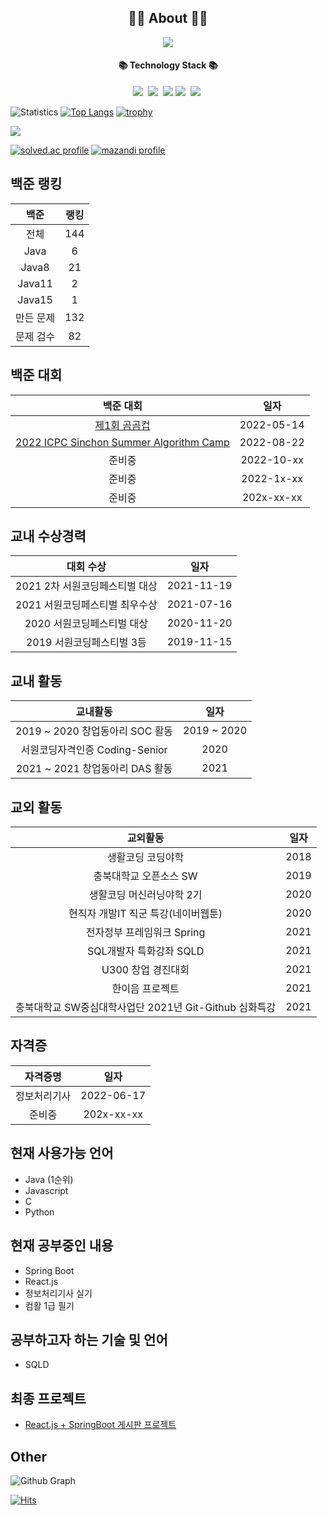 <h2 align="center">👨‍💻 About 👨‍💻</h2>
<p align="center">
    <a href="https://lms0806.tistory.com//">
        <img src="http://img.shields.io/badge/-Tech%20blog-black?style=flat-square&logo=github&link=https://vividswan.github.io"/>
    </a>
</p>

<h4 align="center">📚 Technology Stack 📚</h4> 
<p align="center">
  <img src="https://img.shields.io/badge/-JAVA-orange"/>&nbsp
  <img src="https://img.shields.io/badge/-SpringBoot-navy"/>&nbsp
  <img src="https://img.shields.io/badge/-JPA-blue"/>
  <img src="https://img.shields.io/badge/-MySQL-blue"/>&nbsp
  <img src="https://img.shields.io/badge/-React.js-yellow"/>&nbsp
 </p>

![Statistics](https://github-readme-stats.vercel.app/api?username=lms0806&show_icons=true)
[![Top Langs](https://github-readme-stats.vercel.app/api/top-langs/?username=lms0806&layout=compact&langs_count=8)](https://github.com/anuraghazra/github-readme-stats)
[![trophy](https://github-profile-trophy.vercel.app/?username=lms0806&theme=chalk&row=1&column=7)](https://github.com/ryo-ma/github-profile-trophy)

<a href="https://opgc.me/#/users/lms0806" target="_blank"><img src="https://api.opgc.me/githubs/users/lms0806/tag/?theme=basic" /></a>

<div align="left">
	<a href="https://solved.ac/lms0806" target="_blank"><img src="http://mazassumnida.wtf/api/v2/generate_badge?boj=lms0806" alt="solved.ac profile"/></a>
	<a href="https://solved.ac/lms0806" target="_blank"><img src="http://mazandi.herokuapp.com/api?handle=lms0806" alt="mazandi profile"/></a>
</div>

## 백준 랭킹
|백준|랭킹|
|:----:|:----:|
|전체|144|
|Java|6|
|Java8|21|
|Java11|2|
|Java15|1|
|만든 문제|132|
|문제 검수|82|


## 백준 대회
|백준 대회|일자|
|:----:|:----:|
|[제1회 곰곰컵](https://www.acmicpc.net/contest/view/792)|2022-05-14|
|[2022 ICPC Sinchon Summer Algorithm Camp](https://www.acmicpc.net/contest/view/843)|2022-08-22|
|준비중|2022-10-xx|
|준비중|2022-1x-xx|
|준비중|202x-xx-xx|

## 교내 수상경력
| 대회 수상                      | 일자      |
| :---------------------------: | :--------: |
| 2021 2차 서원코딩페스티벌 대상 | 2021-11-19 |
| 2021 서원코딩페스티벌 최우수상 | 2021-07-16 |
| 2020 서원코딩페스티벌 대상     | 2020-11-20 |
| 2019 서원코딩페스티벌 3등      | 2019-11-15 |

## 교내 활동
|교내활동|일자|
|:----:|:----:|
|2019 ~ 2020 창업동아리 SOC 활동|2019 ~ 2020|
|서원코딩자격인증 Coding-Senior|2020|
|2021 ~ 2021 창업동아리 DAS 활동|2021|

## 교외 활동
|교외활동|일자|
|:----:|:----:|
|생활코딩 코딩야학|2018|
|충북대학교 오픈소스 SW|2019|
|생활코딩 머신러닝야학 2기|2020|
|현직자 개발IT 직군 특강(네이버웹툰)|2020|
|전자정부 프레임워크 Spring|2021|
|SQL개발자 특화강좌 SQLD|2021|
|U300 창업 경진대회|2021|
|한이음 프로젝트|2021|
|충북대학교 SW중심대학사업단 2021년 Git-Github 심화특강|2021|

## 자격증
|자격증명|일자|
|:----:|:----:|
|정보처리기사|2022-06-17|
|준비중|202x-xx-xx|

## 현재 사용가능 언어
 - Java (1순위)
 - Javascript
 - C
 - Python 

## 현재 공부중인 내용
 - Spring Boot
 - React.js
 - 정보처리기사 실기
 - 컴활 1급 필기

## 공부하고자 하는 기술 및 언어
 - SQLD

## 최종 프로젝트
 - [React.js + SpringBoot 게시판 프로젝트](https://github.com/lms0806/Springboot-React.js-Stroyboard)

## Other
![Github Graph](https://activity-graph.herokuapp.com/graph?username=lms0806&area=false&theme=xcode&hide_border=true)

[![Hits](https://hits.seeyoufarm.com/api/count/incr/badge.svg?url=https%3A%2F%2Fgithub.com%2Flms0806)](https://hits.seeyoufarm.com)
<!--
**lms0806/lms0806** is a ✨ _special_ ✨ repository because its `README.md` (this file) appears on your GitHub profile.

Here are some ideas to get you started:

- 🔭 I’m currently working on ...
- 🌱 I’m currently learning ...
- 👯 I’m looking to collaborate on ...
- 🤔 I’m looking for help with ...
- 💬 Ask me about ...
- 📫 How to reach me: ...
- 😄 Pronouns: ...
- ⚡ Fun fact: ...
-->
